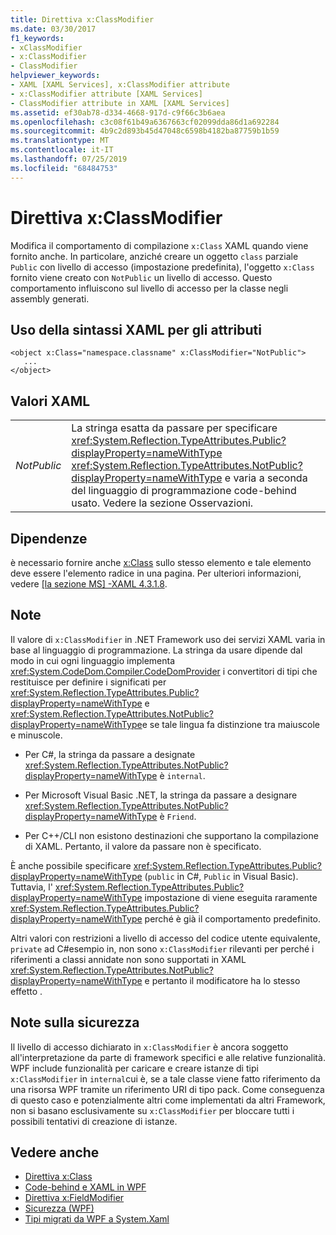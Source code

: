 ```yaml
---
title: Direttiva x:ClassModifier
ms.date: 03/30/2017
f1_keywords:
- xClassModifier
- x:ClassModifier
- ClassModifier
helpviewer_keywords:
- XAML [XAML Services], x:ClassModifier attribute
- x:ClassModifier attribute [XAML Services]
- ClassModifier attribute in XAML [XAML Services]
ms.assetid: ef30ab78-d334-4668-917d-c9f66c3b6aea
ms.openlocfilehash: c3c08f61b49a6367663cf02099dda86d1a692284
ms.sourcegitcommit: 4b9c2d893b45d47048c6598b4182ba87759b1b59
ms.translationtype: MT
ms.contentlocale: it-IT
ms.lasthandoff: 07/25/2019
ms.locfileid: "68484753"
---
```

# <a name="xclassmodifier-directive"></a>Direttiva x:ClassModifier
Modifica il comportamento di compilazione `x:Class` XAML quando viene fornito anche. In particolare, anziché creare un oggetto `class` parziale `Public` con livello di accesso (impostazione predefinita), l'oggetto `x:Class` fornito viene creato con `NotPublic` un livello di accesso. Questo comportamento influiscono sul livello di accesso per la classe negli assembly generati.  
  
## <a name="xaml-attribute-usage"></a>Uso della sintassi XAML per gli attributi  
  
```  
<object x:Class="namespace.classname" x:ClassModifier="NotPublic">  
   ...  
</object>  
```  
  
## <a name="xaml-values"></a>Valori XAML  
  
|||  
|-|-|  
|*NotPublic*|La stringa esatta da passare per specificare <xref:System.Reflection.TypeAttributes.Public?displayProperty=nameWithType> <xref:System.Reflection.TypeAttributes.NotPublic?displayProperty=nameWithType> e varia a seconda del linguaggio di programmazione code-behind usato. Vedere la sezione Osservazioni.|  
  
## <a name="dependencies"></a>Dipendenze  
 è necessario fornire anche [x:Class](x-class-directive.md) sullo stesso elemento e tale elemento deve essere l'elemento radice in una pagina. Per ulteriori informazioni, vedere [ \[la sezione MS\] -XAML 4.3.1.8](https://go.microsoft.com/fwlink/?LinkId=114525).  
  
## <a name="remarks"></a>Note  
 Il valore di `x:ClassModifier` in .NET Framework uso dei servizi XAML varia in base al linguaggio di programmazione. La stringa da usare dipende dal modo in cui ogni linguaggio implementa <xref:System.CodeDom.Compiler.CodeDomProvider> i convertitori di tipi che restituisce per definire i significati per <xref:System.Reflection.TypeAttributes.Public?displayProperty=nameWithType> e <xref:System.Reflection.TypeAttributes.NotPublic?displayProperty=nameWithType>e se tale lingua fa distinzione tra maiuscole e minuscole.  
  
- Per C#, la stringa da passare a designate <xref:System.Reflection.TypeAttributes.NotPublic?displayProperty=nameWithType> è `internal`.  
  
- Per Microsoft Visual Basic .NET, la stringa da passare a designare <xref:System.Reflection.TypeAttributes.NotPublic?displayProperty=nameWithType> è `Friend`.  
  
- Per C++/CLI non esistono destinazioni che supportano la compilazione di XAML. Pertanto, il valore da passare non è specificato.  
  
 È anche possibile specificare <xref:System.Reflection.TypeAttributes.Public?displayProperty=nameWithType> (`public` in C#, `Public` in Visual Basic). Tuttavia, l' <xref:System.Reflection.TypeAttributes.Public?displayProperty=nameWithType> impostazione di viene eseguita raramente <xref:System.Reflection.TypeAttributes.Public?displayProperty=nameWithType> perché è già il comportamento predefinito.  
  
 Altri valori con restrizioni a livello di accesso del codice utente equivalente, `private` ad C#esempio in, non sono `x:ClassModifier` rilevanti per perché i riferimenti a classi annidate non sono supportati in XAML <xref:System.Reflection.TypeAttributes.NotPublic?displayProperty=nameWithType> e pertanto il modificatore ha lo stesso effetto .  
  
## <a name="security-notes"></a>Note sulla sicurezza  
 Il livello di accesso dichiarato in `x:ClassModifier` è ancora soggetto all'interpretazione da parte di framework specifici e alle relative funzionalità. WPF include funzionalità per caricare e creare istanze di tipi `x:ClassModifier` in `internal`cui è, se a tale classe viene fatto riferimento da una risorsa WPF tramite un riferimento URI di tipo pack. Come conseguenza di questo caso e potenzialmente altri come implementati da altri Framework, non si basano esclusivamente su `x:ClassModifier` per bloccare tutti i possibili tentativi di creazione di istanze.  
  
## <a name="see-also"></a>Vedere anche

- [Direttiva x:Class](x-class-directive.md)
- [Code-behind e XAML in WPF](../wpf/advanced/code-behind-and-xaml-in-wpf.md)
- [Direttiva x:FieldModifier](x-fieldmodifier-directive.md)
- [Sicurezza (WPF)](../wpf/security-wpf.md)
- [Tipi migrati da WPF a System.Xaml](types-migrated-from-wpf-to-system-xaml.md)
